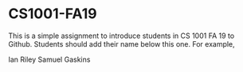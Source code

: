 # CS1001-FA19
This is a simple assignment to introduce students in CS 1001 FA 19 to Github.
Students should add their name below this one. For example,

Ian Riley
Samuel Gaskins

